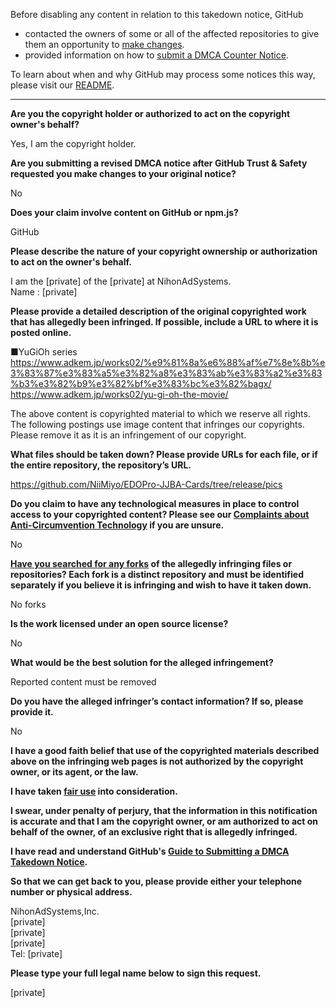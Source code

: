Before disabling any content in relation to this takedown notice, GitHub
- contacted the owners of some or all of the affected repositories to give them an opportunity to [make changes](https://docs.github.com/en/github/site-policy/dmca-takedown-policy#a-how-does-this-actually-work).
- provided information on how to [submit a DMCA Counter Notice](https://docs.github.com/en/articles/guide-to-submitting-a-dmca-counter-notice).

To learn about when and why GitHub may process some notices this way, please visit our [README](https://github.com/github/dmca/blob/master/README.md#anatomy-of-a-takedown-notice).

---

**Are you the copyright holder or authorized to act on the copyright owner's behalf?**

Yes, I am the copyright holder.

**Are you submitting a revised DMCA notice after GitHub Trust & Safety requested you make changes to your original notice?**

No

**Does your claim involve content on GitHub or npm.js?**

GitHub

**Please describe the nature of your copyright ownership or authorization to act on the owner's behalf.**

I am the [private] of the [private] at NihonAdSystems.  
Name : [private]

**Please provide a detailed description of the original copyrighted work that has allegedly been infringed. If possible, include a URL to where it is posted online.**

■YuGiOh series  
https://www.adkem.jp/works02/%e9%81%8a%e6%88%af%e7%8e%8b%e3%83%87%e3%83%a5%e3%82%a8%e3%83%ab%e3%83%a2%e3%83%b3%e3%82%b9%e3%82%bf%e3%83%bc%e3%82%bagx/  
https://www.adkem.jp/works02/yu-gi-oh-the-movie/

The above content is copyrighted material to which we reserve all rights.  
The following postings use image content that infringes our copyrights. Please remove it as it is an infringement of our copyright.

**What files should be taken down? Please provide URLs for each file, or if the entire repository, the repository’s URL.**

https://github.com/NiiMiyo/EDOPro-JJBA-Cards/tree/release/pics

**Do you claim to have any technological measures in place to control access to your copyrighted content? Please see our <a href="https://docs.github.com/articles/guide-to-submitting-a-dmca-takedown-notice#complaints-about-anti-circumvention-technology">Complaints about Anti-Circumvention Technology</a> if you are unsure.**

No

**<a href="https://docs.github.com/articles/dmca-takedown-policy#b-what-about-forks-or-whats-a-fork">Have you searched for any forks</a> of the allegedly infringing files or repositories? Each fork is a distinct repository and must be identified separately if you believe it is infringing and wish to have it taken down.**

No forks

**Is the work licensed under an open source license?**

No

**What would be the best solution for the alleged infringement?**

Reported content must be removed

**Do you have the alleged infringer’s contact information? If so, please provide it.**

No

**I have a good faith belief that use of the copyrighted materials described above on the infringing web pages is not authorized by the copyright owner, or its agent, or the law.**

**I have taken <a href="https://www.lumendatabase.org/topics/22">fair use</a> into consideration.**

**I swear, under penalty of perjury, that the information in this notification is accurate and that I am the copyright owner, or am authorized to act on behalf of the owner, of an exclusive right that is allegedly infringed.**

**I have read and understand GitHub's <a href="https://docs.github.com/articles/guide-to-submitting-a-dmca-takedown-notice/">Guide to Submitting a DMCA Takedown Notice</a>.**

**So that we can get back to you, please provide either your telephone number or physical address.**

NihonAdSystems,Inc.  
[private]  
[private]  
[private]  
Tel: [private]  

**Please type your full legal name below to sign this request.**

[private]  
